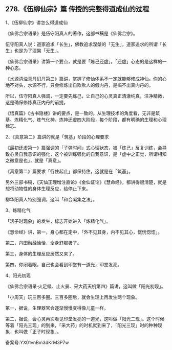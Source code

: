 ## 278.《伍柳仙宗》篇 传授的完整得道成仙的过程
1、《伍柳仙宗》讲怎么得道成仙


《仙佛合宗语录》是伍守阳真人的著作，这部书稿是《仙佛合宗》。


伍守阳真人说：道家追求「长生」，佛教追求涅槃的「无生」，道家追求的所谓「长生」也是为了涅槃「无生」。


《仙佛合宗语录》讲第一个要点，就是要「炼己还虚」。「还虚」心态的是这样的一种心态。


《水源清浊真丹幻丹第三》篇讲，掌握了修仙体系不一定就能够修成神仙。你的心地不对头，水源不行，只会修炼出自欺欺人的假内丹，是搞不出真内丹的。


所以，伍守阳真人强调，一定要先炼己，让自己的心灵真正清澈纯真，洁净精微，这是确保修炼真正内丹的前提。


《悟真篇》《古书隐楼》讲的要点，是一致的。从生理技术的角度看，无非是筑基、炼精化气、炼气化神、炼神还虚四大阶段，每个阶段，都有明确的生理和心理标志。


2、《真意第二》篇讲的就是「筑基」阶段的心理要求


《最初还虚第一》篇强调的「子弹时间」式心理状态，被「炼己」反复训练，会导致心灵自我意识的强化，这个被训练强化的自我意识，是「虚中之正觉，所谓相知之微意是也」，就是「真意」。


《真意第二》篇要求「行住起止」都保持住，这就是在「筑基」。


另外三部书稿，《天仙正理增注直论》《金仙证论》《慧命经》，都讲得很清楚，就是想将动物性的身体生理反应，给停止下来。


柳华阳真人特别强调，这叫「和合凝集之法」。


3、炼精化气


「活子时现象」的发生，标志开始进入「炼精化气」。


《慧命经》讲，第一，身心都在定中，「外不见其身，内不见其心，恍恍惚惚」。


第二，丹田融融恰恰，全身舒服极了。


第三，身体的生理反应居然又来了。


第四，你闭着眼，自己也会看到印堂有一道光，印堂发亮。


4、阳光初现


《仙佛合宗语录·火足候、止火景、采大药天机第四》篇讲，这叫做「阳光初现」。


「小周天」玩三百多圈。三百多圈后，就会生理上再发生两个现象。


第一，据说，生理器官会逐渐慢慢变得像儿童一样。


第二，据说，会心灵再次看见印堂发亮的一道光，这叫做「阳光二现」。这个时候等着「阳光三现」的到来，「采大药」的时机就到来了，「阳光三现」时的种种现象，也叫做「正子时现象」。


备案号:YX01vnBm3dKrM3P7w

